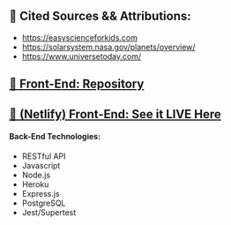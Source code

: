## 📰  Cited Sources && Attributions:

- https://easyscienceforkids.com
- https://solarsystem.nasa.gov/planets/overview/
- https://www.universetoday.com/
 
## [🍨  Front-End: Repository](https://github.com/austinxduong/NASA-part1)
## [📸  (Netlify) Front-End: See it LIVE Here](https://nasa-galaxy.netlify.app/)

#### Back-End Technologies:
- RESTful API
- Javascript
- Node.js
- Heroku
- Express.js
- PostgreSQL
- Jest/Supertest
